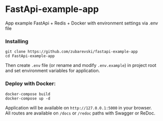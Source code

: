 # FastApi-example-app
App example FastApi + Redis + Docker with environment settings via .env file
### Installing
```
git clone https://github.com/zubarevski/fastapi-example-app
cd FastApi-example-app
```
Then create `.env` file (or rename and modify `.env.example`) in project root and set environment variables for application.
### Deploy with Docker:
```
docker-compose build
docker-compose up -d
```

Application will be available on `http://127.0.0.1:5000` in your browser.  
All routes are available on `/docs` or `/redoc` paths with Swagger or ReDoc.
